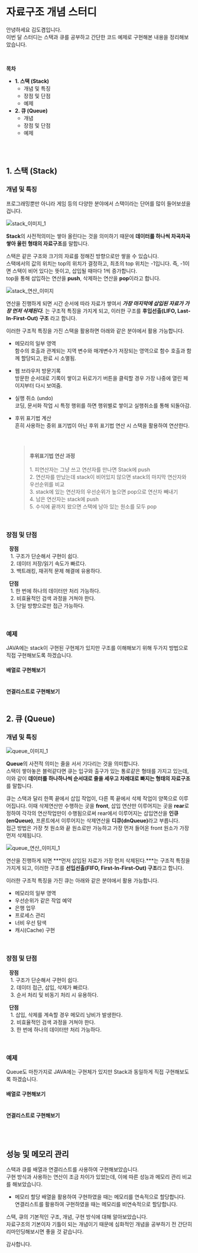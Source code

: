 # 자료구조 개념 스터디

안녕하세요 김도겸입니다.  
이번 달 스터디는 스택과 큐를 공부하고 간단한 코드 예제로 구현해본 내용을 정리해보았습니다.

<br>

**목차**

- **1. 스택 (Stack)**
  - 개념 및 특징
  - 장점 및 단점
  - 예제
- **2. 큐 (Queue)**
  - 개념
  - 장점 및 단점
  - 예제

<br><br>

## 1. 스택 (Stack)

### 개념 및 특징

프로그래밍뿐만 아니라 게임 등의 다양한 분야에서 스택이라는 단어를 많이 들어보셨을 겁니다.

![stack_이미지_1](./images/stack_img_1.png)

**Stack**의 사전적의미는 쌓아 올린다는 것을 의미하기 때문에 <b>데이터를 하나씩 차곡차곡 쌓아 올린 형태의 자료구조</b>를 말합니다.

스택은 같은 구조와 크기의 자료를 정해진 방향으로만 쌓을 수 있습니다.  
 스택에서의 값의 위치는 top의 위치가 결정하고, 최초의 top 위치는 -1입니다.
즉, -1이면 스택이 비어 있다는 뜻이고, 삽입될 때마다 1씩 증가합니다.  
 top을 통해 삽입하는 연산을 <b>push</b>, 삭제하는 연산을 <b>pop</b>이라고 합니다.

![stack_연산_이미지](./images/stack_push_and_pop.png)

연산을 진행하게 되면 시간 순서에 따라 자료가 쌓여서 **_가장 마지막에 삽입된 자료가 가장 먼저 삭제된다._** 는 구조적 특징을 가지게 되고, 이러한 구조를 <b>후입선출(LIFO, Last-In-First-Out) 구조</b> 라고 합니다.

이러한 구조적 특징을 가진 스택을 활용하면 아래와 같은 분야에서 활용 가능합니다.

- 메모리의 일부 영역  
  함수의 호출과 관계되는 지역 변수와 매개변수가 저장되는 영역으로 함수 호출과 함께 할당되고, 완료 시 소멸됨.

- 웹 브라우저 방문기록  
  방문한 순서대로 기록이 쌓이고 뒤로가기 버튼을 클릭할 경우 가장 나중에 열린 페이지부터 다시 보여줌.

- 실행 취소 (undo)  
  코딩, 문서화 작업 시 특정 행위를 하면 행위별로 쌓이고 실행취소를 통해 되돌아감.

- 후위 표기법 계산  
   흔히 사용하는 중위 표기법이 아닌 후위 표기법 연산 시 스택을 활용하여 연산한다.

  <br>

  > <br>
  > <b> 후위표기법 연산 과정 </b> <br>
  > <br>
  > 1. 피연산자는 그냥 쓰고 연산자를 만나면 Stack에 push <br>
  > 2. 연산자를 만났는데 stack이 비어있지 않으면 stack의 마지막 연산자와 우선순위를 비교 <br>
  > 3. stack에 있는 연산자의 우선순위가 높으면 pop으로 연산자 빼내기 <br>
  > 4. 남은 연산자는 stack에 push <br>
  > 5. 수식에 끝까지 왔으면 스택에 남아 있는 원소를 모두 pop <br>

<br>

### 장점 및 단점

&nbsp; **장점**  
 &nbsp;&nbsp; 1. 구조가 단순해서 구현이 쉽다.  
 &nbsp;&nbsp; 2. 데이터 저장/읽기 속도가 빠르다.  
 &nbsp;&nbsp; 3. 백트래킹, 재귀적 문제 해결에 유용하다.

&nbsp; **단점**  
 &nbsp;&nbsp; 1. 한 번에 하나의 데이터만 처리 가능하다.  
 &nbsp;&nbsp; 2. 비효율적인 검색 과정을 거쳐야 한다.  
 &nbsp;&nbsp; 3. 단일 방향으로만 접근 가능하다.

<br>

### 예제

JAVA에는 stack이 구현된 구현체가 있지만 구조를 이해해보기 위해 두가지 방법으로 직접 구현해보도록 하겠습니다.   

#### 배열로 구현해보기

``` JAVA
```

#### 연결리스트로 구현해보기

``` JAVA
```

## 2. 큐 (Queue)

### 개념 및 특징

  ![queue_이미지_1](./images/queue_img_1.png)
  
  **Queue**의 사전적 의미는 줄을 서서 기다리는 것을 의미합니다.   
  스택이 쌓아놓은 블럭같다면 큐는 입구와 출구가 있는 통로같은 형태를 가지고 있는데,
  이와 같이 <b>데이터를 하나하나씩 순서대로 줄을 세우고 차례대로 빠지는 형태의 자료구조</b>를 말합니다.

  큐는 스택과 달리 한쪽 끝에서 삽입 작업이, 다른 쪽 끝에서 삭제 작업이 양쪽으로 이루어집니다.
  이때 삭제연산만 수행하는 곳을 <b>front</b>, 삽입 연산만 이루어지는 곳을 
  <b>rear</b>로 정하여 각각의 연산작업만이 수행됨으로써 rear에서 이루어지는 삽입연산을 <b>인큐(enQueue)</b>, 프론트에서 이루어지는 삭제연산을 <b>디큐(dnQueue)</b>라고 부릅니다.   
  접근 방법은 가장 첫 원소와 끝 원소로만 가능하고 가장 먼저 들어온 front 원소가 가장 먼저 삭제됩니다. 

   ![queue_연산_이미지_1](./images/queue_add_delete.png)
  
  연산을 진행하게 되면 ***먼저 삽입된 자료가 가장 먼저 삭제된다.***는 구조적 특징을 가지게 되고, 이러한 구조를 <b>선입선출(FIFO, First-In-First-Out) 구조</b>라고 합니다.

  이러한 구조적 특징을 가진 큐는 아래와 같은 분야에서 활용 가능합니다.
  - 메모리의 일부 영역
  - 우선순위가 같은 작업 예약
  - 은행 업무
  - 프로세스 관리
  - 너비 우선 탐색
  - 캐시(Cache) 구현
  
<br>

### 장점 및 단점

&nbsp; **장점**  
 &nbsp;&nbsp; 1. 구조가 단순해서 구현이 쉽다.  
 &nbsp;&nbsp; 2. 데이터 접근, 삽입, 삭제가 빠르다.  
 &nbsp;&nbsp; 3. 순서 처리 및 비동기 처리 시 유용하다.

&nbsp; **단점**  
 &nbsp;&nbsp; 1. 삽입, 삭제를 계속할 경우 메모리 낭비가 발생한다.  
 &nbsp;&nbsp; 2. 비효율적인 검색 과정을 거쳐야 한다.  
 &nbsp;&nbsp; 3. 한 번에 하나의 데이터만 처리 가능하다.

<br>

### 예제

Queue도 마찬가지로 JAVA에는 구현체가 있지만 Stack과 동일하게 직접 구현해보도록 하겠습니다.   

#### 배열로 구현해보기

``` JAVA
```

#### 연결리스트로 구현해보기

``` JAVA
```

<br>

## 성능 및 메모리 관리

스택과 큐를 배열과 연결리스트를 사용하여 구현해보았습니다.  
구현 방식과 사용하는 연산이 조금 차이가 있었는데, 이에 따른 성능과 메모리 관리 비교를 해보았습니다.

- 메모리 할당
  배열을 활용하여 구현하였을 때는 메모리를 연속적으로 할당합니다.  
  연결리스트를 활용하여 구현하였을 때는 메모리를 비연속적으로 할당합니다.

스택, 큐의 기본적인 구조, 개념, 구현 방식에 대해 알아보았습니다.  
자료구조의 기본이자 기틀이 되는 개념이기 때문에 심화적인 개념을 공부하기 전 간단히 리마인딩해보시면 좋을 것 같습니다.

감사합니다.
